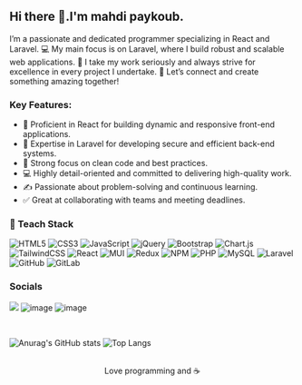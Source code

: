 ##  Hi there 👋.I'm mahdi paykoub.

I’m a passionate and dedicated programmer specializing in React and Laravel.
💻 My main focus is on Laravel, where I build robust and scalable web applications.
🚀 I take my work seriously and always strive for excellence in every project I undertake.
🌟 Let’s connect and create something amazing together!

<h3>
  Key Features:
</h3>

<ul>
  <li>
  💖  Proficient in React for building dynamic and responsive front-end applications.
  </li>
  <li>
  🤩  Expertise in Laravel for developing secure and efficient back-end systems.
  </li>
  <li>
  💪  Strong focus on clean code and best practices.
  </li>
  <li>
  💻 Highly detail-oriented and committed to delivering high-quality work.
  </li>
  <li>
  ✍️ Passionate about problem-solving and continuous learning.
  </li>
  <li>
  ✅️ Great at collaborating with teams and meeting deadlines.
  </li>
</ul>


<h3>
🔧  Teach Stack
</h3>


![HTML5](https://img.shields.io/badge/html5-%23E34F26.svg?style=for-the-badge&logo=html5&logoColor=white)
![CSS3](https://img.shields.io/badge/css3-%231572B6.svg?style=for-the-badge&logo=css3&logoColor=white)
![JavaScript](https://img.shields.io/badge/javascript-%23323330.svg?style=for-the-badge&logo=javascript&logoColor=%23F7DF1E)
![jQuery](https://img.shields.io/badge/jquery-%230769AD.svg?style=for-the-badge&logo=jquery&logoColor=white)
![Bootstrap](https://img.shields.io/badge/bootstrap-%238511FA.svg?style=for-the-badge&logo=bootstrap&logoColor=white)
![Chart.js](https://img.shields.io/badge/chart.js-F5788D.svg?style=for-the-badge&logo=chart.js&logoColor=white)
![TailwindCSS](https://img.shields.io/badge/tailwindcss-%2338B2AC.svg?style=for-the-badge&logo=tailwind-css&logoColor=white)
![React](https://img.shields.io/badge/react-%2320232a.svg?style=for-the-badge&logo=react&logoColor=%2361DAFB)
![MUI](https://img.shields.io/badge/MUI-%230081CB.svg?style=for-the-badge&logo=mui&logoColor=white)
![Redux](https://img.shields.io/badge/redux-%23593d88.svg?style=for-the-badge&logo=redux&logoColor=white)
![NPM](https://img.shields.io/badge/NPM-%23CB3837.svg?style=for-the-badge&logo=npm&logoColor=white)
![PHP](https://img.shields.io/badge/php-%23777BB4.svg?style=for-the-badge&logo=php&logoColor=white)
![MySQL](https://img.shields.io/badge/mysql-4479A1.svg?style=for-the-badge&logo=mysql&logoColor=white)
![Laravel](https://img.shields.io/badge/laravel-%23FF2D20.svg?style=for-the-badge&logo=laravel&logoColor=white)
![GitHub](https://img.shields.io/badge/github-%23121011.svg?style=for-the-badge&logo=github&logoColor=white)
![GitLab](https://img.shields.io/badge/gitlab-%23181717.svg?style=for-the-badge&logo=gitlab&logoColor=white)


<h3>
  Socials
</h3>
<div style="">
  
  <span>  <img src="https://github.com/user-attachments/assets/e49b6d43-654a-4b3c-a0fc-97cd3c89d5e6"/>   </span> <span> ![image](https://github.com/user-attachments/assets/a1479aa5-93ee-4ff3-9bd7-ad503bbb5d86)</span> <span> ![image](https://github.com/user-attachments/assets/938319b1-4f1a-4b05-9728-66ea5f196aa9)</span>
  
</div>


<br/>

![Anurag's GitHub stats](https://github-readme-stats.vercel.app/api?username=mahdi-paykoub&show_icons=true&theme=radical) ![Top Langs](https://github-readme-stats.vercel.app/api/top-langs/?username=mahdi-paykoub&hide_progress=true)



<br/>

<div align="center">
  Love programming and ☕️
</div>
